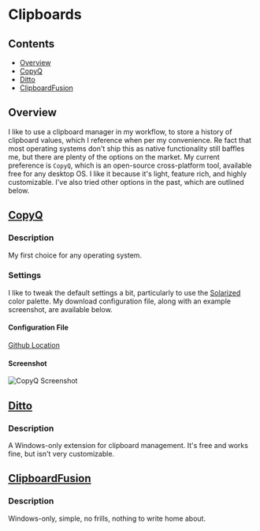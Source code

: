 # Clipboards

## Contents
- [Overview](#overview)
- [CopyQ](#copyq)
- [Ditto](#ditto)
- [ClipboardFusion](#clipboardfusion)

## Overview
I like to use a clipboard manager in my workflow, to store a history of clipboard values, which I reference when per my convenience. Re fact that most operating systems don't ship this as native functionality still baffles me, but there are plenty of the options on the market. My current preference is `CopyQ`, which is an open-source cross-platform tool, available free for any desktop OS. I like it because it's light, feature rich, and highly customizable. I've also tried other options in the past, which are outlined below.

## [CopyQ](https://copyq.readthedocs.io/en/latest/)

### Description
My first choice for any operating system.

### Settings
I like to tweak the default settings a bit, particularly to use the [Solarized](https://ethanschoonover.com/solarized/) color palette. My download configuration file, along with an example screenshot, are available below.

#### Configuration File
[Github Location](https://github.com/efournier92/configs/blob/master/Clipboards/CopyQ/18-05-05.cpq)

#### Screenshot
![CopyQ Screenshot](https://github.com/efournier92/configs/blob/master/Clipboards/CopyQ/CopyQ_Screenshot.png)

## [Ditto](https://ditto-cp.sourceforge.io/)

### Description
A Windows-only extension for clipboard management. It's free and works fine, but isn't very customizable.

## [ClipboardFusion](https://www.clipboardfusion.com/)

### Description
Windows-only, simple, no frills, nothing to write home about.


